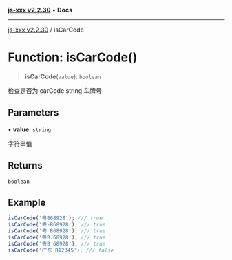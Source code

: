 [**js-xxx v2.2.30**](../README.md) • **Docs**

***

[js-xxx v2.2.30](../README.md) / isCarCode

# Function: isCarCode()

> **isCarCode**(`value`): `boolean`

检查是否为 carCode string 车牌号

## Parameters

• **value**: `string`

字符串值

## Returns

`boolean`

## Example

```ts
isCarCode('粤B68928'); /// true
isCarCode('粤-B68928'); /// true
isCarCode('粤 B68928'); /// true
isCarCode('粤B.68928'); /// true
isCarCode('粤B 68928'); /// true
isCarCode('广东 B12345'); /// false
```
